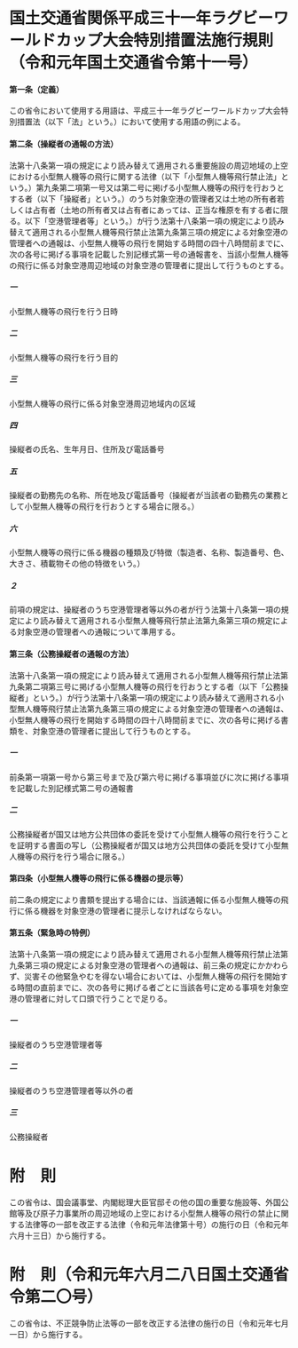 # 国土交通省関係平成三十一年ラグビーワールドカップ大会特別措置法施行規則（令和元年国土交通省令第十一号）
#### 第一条（定義）
この省令において使用する用語は、平成三十一年ラグビーワールドカップ大会特別措置法（以下「法」という。）において使用する用語の例による。
#### 第二条（操縦者の通報の方法）
法第十八条第一項の規定により読み替えて適用される重要施設の周辺地域の上空における小型無人機等の飛行に関する法律（以下「小型無人機等飛行禁止法」という。）第九条第二項第一号又は第二号に掲げる小型無人機等の飛行を行おうとする者（以下「操縦者」という。）のうち対象空港の管理者又は土地の所有者若しくは占有者（土地の所有者又は占有者にあっては、正当な権原を有する者に限る。以下「空港管理者等」という。）が行う法第十八条第一項の規定により読み替えて適用される小型無人機等飛行禁止法第九条第三項の規定による対象空港の管理者への通報は、小型無人機等の飛行を開始する時間の四十八時間前までに、次の各号に掲げる事項を記載した別記様式第一号の通報書を、当該小型無人機等の飛行に係る対象空港周辺地域の対象空港の管理者に提出して行うものとする。
##### 一
小型無人機等の飛行を行う日時
##### 二
小型無人機等の飛行を行う目的
##### 三
小型無人機等の飛行に係る対象空港周辺地域内の区域
##### 四
操縦者の氏名、生年月日、住所及び電話番号
##### 五
操縦者の勤務先の名称、所在地及び電話番号（操縦者が当該者の勤務先の業務として小型無人機等の飛行を行おうとする場合に限る。）
##### 六
小型無人機等の飛行に係る機器の種類及び特徴（製造者、名称、製造番号、色、大きさ、積載物その他の特徴をいう。）
##### ２
前項の規定は、操縦者のうち空港管理者等以外の者が行う法第十八条第一項の規定により読み替えて適用される小型無人機等飛行禁止法第九条第三項の規定による対象空港の管理者への通報について準用する。
#### 第三条（公務操縦者の通報の方法）
法第十八条第一項の規定により読み替えて適用される小型無人機等飛行禁止法第九条第二項第三号に掲げる小型無人機等の飛行を行おうとする者（以下「公務操縦者」という。）が行う法第十八条第一項の規定により読み替えて適用される小型無人機等飛行禁止法第九条第三項の規定による対象空港の管理者への通報は、小型無人機等の飛行を開始する時間の四十八時間前までに、次の各号に掲げる書類を、対象空港の管理者に提出して行うものとする。
##### 一
前条第一項第一号から第三号まで及び第六号に掲げる事項並びに次に掲げる事項を記載した別記様式第二号の通報書
##### 二
公務操縦者が国又は地方公共団体の委託を受けて小型無人機等の飛行を行うことを証明する書面の写し（公務操縦者が国又は地方公共団体の委託を受けて小型無人機等の飛行を行う場合に限る。）
#### 第四条（小型無人機等の飛行に係る機器の提示等）
前二条の規定により書類を提出する場合には、当該通報に係る小型無人機等の飛行に係る機器を対象空港の管理者に提示しなければならない。
#### 第五条（緊急時の特例）
法第十八条第一項の規定により読み替えて適用される小型無人機等飛行禁止法第九条第三項の規定による対象空港の管理者への通報は、前三条の規定にかかわらず、災害その他緊急やむを得ない場合においては、小型無人機等の飛行を開始する時間の直前までに、次の各号に掲げる者ごとに当該各号に定める事項を対象空港の管理者に対して口頭で行うことで足りる。
##### 一
操縦者のうち空港管理者等
##### 二
操縦者のうち空港管理者等以外の者
##### 三
公務操縦者
# 附　則
この省令は、国会議事堂、内閣総理大臣官邸その他の国の重要な施設等、外国公館等及び原子力事業所の周辺地域の上空における小型無人機等の飛行の禁止に関する法律等の一部を改正する法律（令和元年法律第十号）の施行の日（令和元年六月十三日）から施行する。
# 附　則（令和元年六月二八日国土交通省令第二〇号）
この省令は、不正競争防止法等の一部を改正する法律の施行の日（令和元年七月一日）から施行する。

